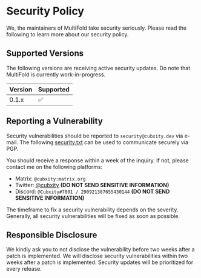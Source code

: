 # Security Policy

We, the maintainers of MultiFold take security seriously. Please read the following to learn more about our security
policy.

## Supported Versions

The following versions are receiving active security updates. Do note that MultiFold is currently work-in-progress.

| Version | Supported          |
| ------- | ------------------ |
| 0.1.x   | :white_check_mark: |

## Reporting a Vulnerability

Security vulnerabilities should be reported to `security@cubxity.dev` via e-mail. The
following [security.txt](https://cubxity.dev/.well-known/security.txt) can be used to communicate securely via PGP.

You should receive a response within a week of the inquiry. If not, please contact me on the following platforms:

- Matrix: `@cubxity:matrix.org`
- Twitter: [@cubxity](https://twitter.com/cubxity) **(DO NOT SEND SENSITIVE INFORMATION)**
- Discord: `@Cubxity#7801 / 290921387655430144` **(DO NOT SEND SENSITIVE INFORMATION)**

The timeframe to fix a security vulnerability depends on the severity. Generally, all security vulnerabilities will be
fixed as soon as possible.

## Responsible Disclosure

We kindly ask you to not disclose the vulnerability before two weeks after a patch is implemented. We will disclose
security vulnerabilities within two weeks after a patch is implemented. Security updates will be prioritized for every
release.
